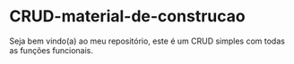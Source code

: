 # CRUD-material-de-construcao

Seja bem vindo(a) ao meu repositório, este é um CRUD simples com todas as funções funcionais.

<img src="https://private-user-images.githubusercontent.com/132175630/356931562-99ec9aa9-b767-48f9-a273-5e20a8495d72.png?jwt=eyJhbGciOiJIUzI1NiIsInR5cCI6IkpXVCJ9.eyJpc3MiOiJnaXRodWIuY29tIiwiYXVkIjoicmF3LmdpdGh1YnVzZXJjb250ZW50LmNvbSIsImtleSI6ImtleTUiLCJleHAiOjE3MjM0MzUxMjcsIm5iZiI6MTcyMzQzNDgyNywicGF0aCI6Ii8xMzIxNzU2MzAvMzU2OTMxNTYyLTk5ZWM5YWE5LWI3NjctNDhmOS1hMjczLTVlMjBhODQ5NWQ3Mi5wbmc_WC1BbXotQWxnb3JpdGhtPUFXUzQtSE1BQy1TSEEyNTYmWC1BbXotQ3JlZGVudGlhbD1BS0lBVkNPRFlMU0E1M1BRSzRaQSUyRjIwMjQwODEyJTJGdXMtZWFzdC0xJTJGczMlMkZhd3M0X3JlcXVlc3QmWC1BbXotRGF0ZT0yMDI0MDgxMlQwMzUzNDdaJlgtQW16LUV4cGlyZXM9MzAwJlgtQW16LVNpZ25hdHVyZT04ZDFiYjgxNDBlOTYyNWJlNTQ1MmZhNzJiMzk2NGU3YTdiN2I1YzBkZmQ0NjU4OGM0OWM1N2M2NDI2YjIyMzQ5JlgtQW16LVNpZ25lZEhlYWRlcnM9aG9zdCZhY3Rvcl9pZD0wJmtleV9pZD0wJnJlcG9faWQ9MCJ9.tHETEn_4XZ7NKsTBvnx4EF9LgKTfIyT31zdZ2tusOT4" alt="">